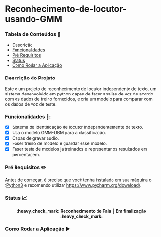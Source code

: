 # Reconhecimento-de-locutor-usando-GMM

### Tabela de Conteúdos 📖

* [Descrição](#descrição-do-projeto)
* [Funcionalidades](#funcionalidades-)
* [Pré Requisitos](#pré-requisitos-pencil2)
* [Status](#status-chart_with_upwards_trend)
* [Como Rodar a Aplicação](#como-rodar-a-aplicação-)
  
  
### Descrição do Projeto
Este é um projeto de reconhecimento de locutor independente de texto, um sistema desenvolvido em python capas de fazer analize de voz de acordo com os dados de treino fornecidos, e cria um modelo para comparar com os dados de voz de teste.

### Funcionalidades 🏁:
 - [x] Sistema de identificação de locutor independentemente de texto.
 - [x] Usa o modelo GMM-UBM para a classificacão.
 - [x] Capas de gravar audio.
 - [x] Faser treino de modelo e guardar esse modelo.
 - [x] Faser teste de modelos ja treinados e representar os resultados em percentagem.

  ### Pré Requisitos :pencil2:
Antes de começar, é preciso que você tenha instalado em sua máquina o :[Python3](https://www.python.org/downloads/release/python-390/) e recomendo utilizar https://www.pycharm.org/download/.

### Status :chart_with_upwards_trend:
<h4 align="center">
     :heavy_check_mark: Reconhecimento de Fala 🚀 Em finalização :heavy_check_mark:
 </h4>


### Como Rodar a Aplicação ▶
